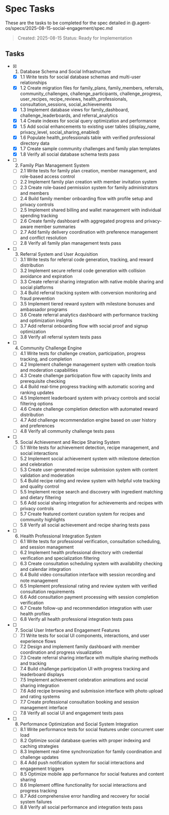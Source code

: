 # Spec Tasks

These are the tasks to be completed for the spec detailed in @.agent-os/specs/2025-08-15-social-engagement/spec.md

> Created: 2025-08-15
> Status: Ready for Implementation

## Tasks

- [x] 1. Database Schema and Social Infrastructure
  - [x] 1.1 Write tests for social database schemas and multi-user relationships
  - [x] 1.2 Create migration files for family_plans, family_members, referrals, community_challenges, challenge_participants, challenge_progress, user_recipes, recipe_reviews, health_professionals, consultation_sessions, social_achievements
  - [x] 1.3 Implement database views for family_dashboard, challenge_leaderboards, and referral_analytics
  - [x] 1.4 Create indexes for social query optimization and performance
  - [x] 1.5 Add social enhancements to existing user tables (display_name, privacy_level, social_sharing_enabled)
  - [x] 1.6 Populate health_professionals table with verified professional directory data
  - [x] 1.7 Create sample community challenges and family plan templates
  - [x] 1.8 Verify all social database schema tests pass

- [ ] 2. Family Plan Management System
  - [ ] 2.1 Write tests for family plan creation, member management, and role-based access control
  - [ ] 2.2 Implement family plan creation with member invitation system
  - [ ] 2.3 Create role-based permission system for family administrators and members
  - [ ] 2.4 Build family member onboarding flow with profile setup and privacy controls
  - [ ] 2.5 Implement shared billing and wallet management with individual spending tracking
  - [ ] 2.6 Create family dashboard with aggregated progress and privacy-aware member summaries
  - [ ] 2.7 Add family delivery coordination with preference management and conflict resolution
  - [ ] 2.8 Verify all family plan management tests pass

- [ ] 3. Referral System and User Acquisition
  - [ ] 3.1 Write tests for referral code generation, tracking, and reward distribution
  - [ ] 3.2 Implement secure referral code generation with collision avoidance and expiration
  - [ ] 3.3 Create referral sharing integration with native mobile sharing and social platforms
  - [ ] 3.4 Build referral tracking system with conversion monitoring and fraud prevention
  - [ ] 3.5 Implement tiered reward system with milestone bonuses and ambassador programs
  - [ ] 3.6 Create referral analytics dashboard with performance tracking and optimization insights
  - [ ] 3.7 Add referral onboarding flow with social proof and signup optimization
  - [ ] 3.8 Verify all referral system tests pass

- [ ] 4. Community Challenge Engine
  - [ ] 4.1 Write tests for challenge creation, participation, progress tracking, and completion
  - [ ] 4.2 Implement challenge management system with creation tools and moderation capabilities
  - [ ] 4.3 Create challenge participation flow with capacity limits and prerequisite checking
  - [ ] 4.4 Build real-time progress tracking with automatic scoring and ranking updates
  - [ ] 4.5 Implement leaderboard system with privacy controls and social filtering options
  - [ ] 4.6 Create challenge completion detection with automated reward distribution
  - [ ] 4.7 Add challenge recommendation engine based on user history and preferences
  - [ ] 4.8 Verify all community challenge tests pass

- [ ] 5. Social Achievement and Recipe Sharing System
  - [ ] 5.1 Write tests for achievement detection, recipe management, and social interactions
  - [ ] 5.2 Implement social achievement system with milestone detection and celebration
  - [ ] 5.3 Create user-generated recipe submission system with content validation and moderation
  - [ ] 5.4 Build recipe rating and review system with helpful vote tracking and quality control
  - [ ] 5.5 Implement recipe search and discovery with ingredient matching and dietary filtering
  - [ ] 5.6 Add social sharing integration for achievements and recipes with privacy controls
  - [ ] 5.7 Create featured content curation system for recipes and community highlights
  - [ ] 5.8 Verify all social achievement and recipe sharing tests pass

- [ ] 6. Health Professional Integration System
  - [ ] 6.1 Write tests for professional verification, consultation scheduling, and session management
  - [ ] 6.2 Implement health professional directory with credential verification and specialization filtering
  - [ ] 6.3 Create consultation scheduling system with availability checking and calendar integration
  - [ ] 6.4 Build video consultation interface with session recording and note management
  - [ ] 6.5 Implement professional rating and review system with verified consultation requirements
  - [ ] 6.6 Add consultation payment processing with session completion verification
  - [ ] 6.7 Create follow-up and recommendation integration with user health profiles
  - [ ] 6.8 Verify all health professional integration tests pass

- [ ] 7. Social User Interface and Engagement Features
  - [ ] 7.1 Write tests for social UI components, interactions, and user experience flows
  - [ ] 7.2 Design and implement family dashboard with member coordination and progress visualization
  - [ ] 7.3 Create referral sharing interface with multiple sharing methods and tracking
  - [ ] 7.4 Build challenge participation UI with progress tracking and leaderboard displays
  - [ ] 7.5 Implement achievement celebration animations and social sharing integration
  - [ ] 7.6 Add recipe browsing and submission interface with photo upload and rating systems
  - [ ] 7.7 Create professional consultation booking and session management interface
  - [ ] 7.8 Verify all social UI and engagement tests pass

- [ ] 8. Performance Optimization and Social System Integration
  - [ ] 8.1 Write performance tests for social features under concurrent user load
  - [ ] 8.2 Optimize social database queries with proper indexing and caching strategies
  - [ ] 8.3 Implement real-time synchronization for family coordination and challenge updates
  - [ ] 8.4 Add push notification system for social interactions and engagement triggers
  - [ ] 8.5 Optimize mobile app performance for social features and content sharing
  - [ ] 8.6 Implement offline functionality for social interactions and progress tracking
  - [ ] 8.7 Add comprehensive error handling and recovery for social system failures
  - [ ] 8.8 Verify all social performance and integration tests pass